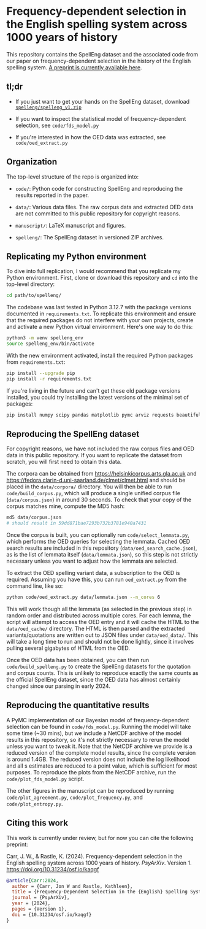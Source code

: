Frequency-dependent selection in the English spelling system across 1000 years of history
=========================================================================================

This repository contains the SpellEng dataset and the associated code from our paper on frequency-dependent selection in the history of the English spelling system. [A preprint is currently available here](https://doi.org/10.31234/osf.io/kaqgf).


tl;dr
-----

- If you just want to get your hands on the SpellEng dataset, download [`spelleng/spelleng_v1.zip`](https://github.com/jwcarr/spelleng/raw/main/spelleng/spelleng_v1.zip)

- If you want to inspect the statistical model of frequency-dependent selection, see `code/fds_model.py`

- If you're interested in how the OED data was extracted, see `code/oed_extract.py`


Organization
------------

The top-level structure of the repo is organized into:

- `code/`: Python code for constructing SpellEng and reproducing the results reported in the paper.

- `data/`: Various data files. The raw corpus data and extracted OED data are not committed to this public repository for copyright reasons.

- `manuscript/`: LaTeX manuscript and figures.

- `spelleng/`: The SpellEng dataset in versioned ZIP archives.


Replicating my Python environment
---------------------------------

To dive into full replication, I would recommend that you replicate my Python environment. First, clone or download this repository and `cd` into the top-level directory:

```bash
cd path/to/spelleng/
```

The codebase was last tested in Python 3.12.7 with the package versions documented in `requirements.txt`. To replicate this environment and ensure that the required packages do not interfere with your own projects, create and activate a new Python virtual environment. Here's one way to do this:

```bash
python3 -m venv spelleng_env
source spelleng_env/bin/activate
```

With the new environment activated, install the required Python packages from `requirements.txt`:

```bash
pip install --upgrade pip
pip install -r requirements.txt
```

If you're living in the future and can't get these old package versions installed, you could try installing the latest versions of the minimal set of packages:

```bash
pip install numpy scipy pandas matplotlib pymc arviz requests beautifulsoup4 lxml
```


Reproducing the SpellEng dataset
--------------------------------

For copyright reasons, we have not included the raw corpus files and OED data in this public repository. If you want to replicate the dataset from scratch, you will first need to obtain this data.

The corpora can be obtained from https://helsinkicorpus.arts.gla.ac.uk and https://fedora.clarin-d.uni-saarland.de/clmet/clmet.html and should be placed in the `data/corpora/` directory. You will then be able to run `code/build_corpus.py`, which will produce a single unified corpus file (`data/corpus.json`) in around 30 seconds. To check that your copy of the corpus matches mine, compute the MD5 hash:

```bash
md5 data/corpus.json
# should result in 59dd871bae7293b732b3781e940a7431
```

Once the corpus is built, you can optionally run `code/select_lemmata.py`, which performs the OED queries for selecting the lemmata. Cached OED search results are included in this repository (`data/oed_search_cache.json`), as is the list of lemmata itself (`data/lemmata.json`), so this step is not strictly necessary unless you want to adjust how the lemmata are selected.

To extract the OED spelling variant data, a subscription to the OED is required. Assuming you have this, you can run `oed_extract.py` from the command line, like so:

```bash
python code/oed_extract.py data/lemmata.json --n_cores 6
```

This will work though all the lemmata (as selected in the previous step) in random order and distributed across multiple cores. For each lemma, the script will attempt to access the OED entry and it will cache the HTML to the `data/oed_cache/` directory. The HTML is then parsed and the extracted variants/quotations are written out to JSON files under `data/oed_data/`. This will take a long time to run and should not be done lightly, since it involves pulling several gigabytes of HTML from the OED.

Once the OED data has been obtained, you can then run `code/build_spelleng.py` to create the SpellEng datasets for the quotation and corpus counts. This is unlikely to reproduce exactly the same counts as the official SpellEng dataset, since the OED data has almost certainly changed since our parsing in early 2024.


Reproducing the quantitative results
------------------------------------

A PyMC implementation of our Bayesian model of frequency-dependent selection can be found in `code/fds_model.py`. Running the model will take some time (~30 mins), but we include a NetCDF archive of the model results in this repository, so it's not strictly necessary to rerun the model unless you want to tweak it. Note that the NetCDF archive we provide is a reduced version of the complete model results, since the complete version is around 1.4GB. The reduced version does not include the log likelihood and all s estimates are reduced to a point value, which is sufficient for most purposes. To reproduce the plots from the NetCDF archive, run the `code/plot_fds_model.py` script.

The other figures in the manuscript can be reproduced by running `code/plot_agreement.py`, `code/plot_frequency.py`, and `code/plot_entropy.py`.


Citing this work
----------------

This work is currently under review, but for now you can cite the following preprint:

Carr, J. W., & Rastle, K. (2024). Frequency-dependent selection in the English spelling system
across 1000 years of history. *PsyArXiv*. Version 1. https://doi.org/10.31234/osf.io/kaqgf

```bibtex
@article{Carr:2024,
  author = {Carr, Jon W and Rastle, Kathleen},
  title = {Frequency-Dependent Selection in the {English} Spelling System across 1000 Years of History},
  journal = {PsyArXiv},
  year = {2024},
  pages = {Version 1},
  doi = {10.31234/osf.io/kaqgf}
}
```
